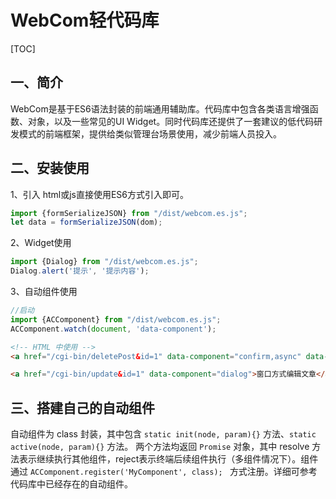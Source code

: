 # WebCom轻代码库

[TOC]

## 一、简介

WebCom是基于ES6语法封装的前端通用辅助库。代码库中包含各类语言增强函数、对象，以及一些常见的UI Widget。同时代码库还提供了一套建议的低代码研发模式的前端框架，提供给类似管理台场景使用，减少前端人员投入。

## 二、安装使用

1、引入
html或js直接使用ES6方式引入即可。

<script src="/dist/webcom.es.js" type="module"></script>

```js
import {formSerializeJSON} from "/dist/webcom.es.js";
let data = formSerializeJSON(dom);
```

2、Widget使用

```js
import {Dialog} from "/dist/webcom.es.js";
Dialog.alert('提示', '提示内容');
```

3、自动组件使用

```js
//启动
import {ACComponent} from "/dist/webcom.es.js";
ACComponent.watch(document, 'data-component');
```

```html
<!-- HTML 中使用 -->
<a href="/cgi-bin/deletePost&id=1" data-component="confirm,async" data-confirm-message="确认删除该文章？">删除文章</a>

<a href="/cgi-bin/update&id=1" data-component="dialog">窗口方式编辑文章</a>
```

## 三、搭建自己的自动组件

自动组件为 class 封装，其中包含 `static init(node, param){}` 方法、`static active(node, param){}` 方法。
两个方法均返回 `Promise` 对象，其中 resolve 方法表示继续执行其他组件，reject表示终端后续组件执行（多组件情况下）。组件通过 `ACComponent.register('MyComponent', class); ` 方式注册。详细可参考代码库中已经存在的自动组件。
